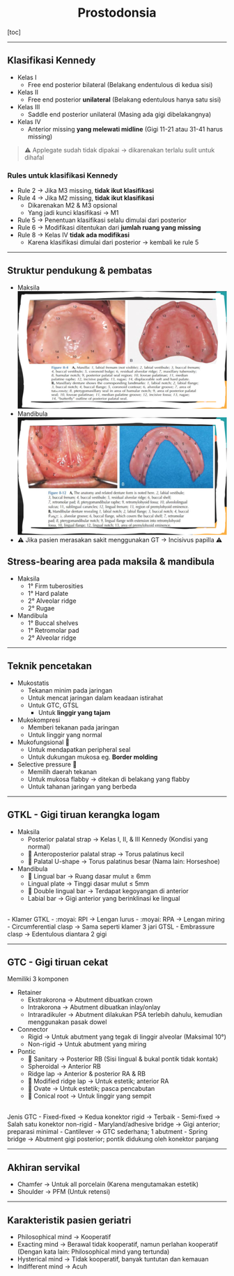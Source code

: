 # <center>Prostodonsia</center>


[toc]

---

## Klasifikasi Kennedy

- Kelas I
	- Free end posterior bilateral (Belakang endentulous di kedua sisi)
- Kelas II
	- Free end posterior **unilateral** (Belakang edentulous hanya satu sisi)
- Kelas III
	- Saddle end posterior unilateral (Masing ada gigi dibelakangnya)
- Kelas IV
	- Anterior missing **yang melewati midline** (Gigi 11-21 atau 31-41 harus missing)

> :warning: Applegate sudah tidak dipakai &rarr; dikarenakan terlalu sulit untuk dihafal

### Rules untuk klasifikasi Kennedy

- Rule 2 &rarr; Jika M3 missing, **tidak ikut klasifikasi**
- Rule 4 &rarr; Jika M2 missing, **tidak ikut klasifikasi**
	- Dikarenakan M2 & M3 opsional
	- Yang jadi kunci klasifikasi &rarr; M1
- Rule 5 &rarr; Penentuan klasifikasi selalu dimulai dari posterior
- Rule 6 &rarr; Modifikasi ditentukan dari **jumlah ruang yang missing**
- Rule 8 &rarr; Kelas IV **tidak ada modifikasi**
	- Karena klasifikasi dimulai dari posterior &rarr; kembali ke rule 5
 
---

## Struktur pendukung & pembatas

- Maksila
![5fbffb68e3476b9b6243501d21ffdde0.png](../../_resources/5fbffb68e3476b9b6243501d21ffdde0.png)
- Mandibula
![66e2e49686bfb74623e04c06438cdf7e.png](../../_resources/66e2e49686bfb74623e04c06438cdf7e.png)
- :warning: Jika pasien merasakan sakit menggunakan GT &rarr; Incisivus papilla :warning:

## Stress-bearing area pada maksila & mandibula

- Maksila
	- 1&deg; Firm tuberosities
	- 1&deg; Hard palate
	- 2&deg; Alveolar ridge
	- 2&deg; Rugae
- Mandibula
	- 1&deg; Buccal shelves
	- 1&deg; Retromolar pad
	- 2&deg; Alveolar ridge

---

## Teknik pencetakan

- Mukostatis
	- Tekanan minim pada jaringan
	- Untuk mencat jaringan dalam keadaan istirahat
	- Untuk GTC, GTSL
		- Untuk **linggir yang tajam** 
- Mukokompresi
	- Memberi tekanan pada jaringan
	- Untuk linggir yang normal
- Mukofungsional :moyai:
	- Untuk mendapatkan peripheral seal
	- Untuk dukungan mukosa eg. **Border molding**
- Selective pressure :moyai:
	- Memilih daerah tekanan
	- Untuk mukosa flabby &rarr; ditekan di belakang yang flabby
	- Untuk tahanan jaringan yang berbeda

---

## GTKL - Gigi tiruan kerangka logam

- Maksila
	- Posterior palatal strap &rarr; Kelas I, II, & III Kennedy (Kondisi yang normal)
	- :moyai: Anteroposterior palatal strap &rarr; Torus palatinus kecil
	- :moyai: Palatal U-shape &rarr; Torus palatinus besar (Nama lain: Horseshoe)
- Mandibula
	- :moyai: Lingual bar &rarr; Ruang dasar mulut &ge; 6mm
	- Lingual plate &rarr; Tinggi dasar mulut &le; 5mm
	- :moyai: Double lingual bar &rarr; Terdapat kegoyangan di anterior
	- Labial bar &rarr;  Gigi anterior yang berinklinasi ke lingual
<br>
- Klamer GTKL
	- :moyai: RPI &rarr; Lengan lurus
	- :moyai: RPA &rarr;  Lengan miring
	- Circumferential clasp &rarr; Sama seperti klamer 3 jari GTSL
	- Embrassure clasp &rarr; Edentulous diantara 2 gigi

---

## GTC - Gigi tiruan cekat

Memiliki 3 komponen

- Retainer
	- Ekstrakorona &rarr; Abutment dibuatkan crown
	- Intrakorona &rarr; Abutment dibuatkan inlay/onlay
	- Intraradikuler &rarr;  Abutment dilakukan PSA terlebih dahulu, kemudian menggunakan pasak dowel
- Connector
	- Rigid &rarr; Untuk abutment yang tegak di linggir alveolar (Maksimal 10&deg;)
	- Non-rigid &rarr; Untuk abutment yang miring
- Pontic
	- :moyai: Sanitary &rarr; Posterior RB (Sisi lingual & bukal pontik tidak kontak)
	- Spheroidal &rarr; Anterior RB
	- Ridge lap &rarr; Anterior & posterior RA & RB
	- :moyai: Modified ridge lap &rarr; Untuk estetik; anterior RA
	- :moyai: Ovate &rarr; Untuk estetik; pasca pencabutan
	- :moyai: Conical root &rarr; Untuk linggir yang sempit
<br>
Jenis GTC
- Fixed-fixed &rarr; Kedua konektor rigid &rarr; Terbaik
- Semi-fixed &rarr; Salah satu konektor non-rigid
- Maryland/adhesive bridge &rarr; Gigi anterior; preparasi minimal
- Cantilever &rarr; GTC sederhana; 1 abutment
- Spring bridge &rarr; Abutment gigi posterior; pontik didukung oleh konektor panjang

---

## Akhiran servikal
- Chamfer &rarr; Untuk all porcelain (Karena mengutamakan estetik)
- Shoulder &rarr; PFM (Untuk retensi)

---

## Karakteristik pasien geriatri
- Philosophical mind &rarr; Kooperatif
- Exacting mind &rarr; Berawal tidak kooperatif, namun perlahan kooperatif (Dengan kata lain: Philosophical mind yang tertunda)
- Hysterical mind &rarr; Tidak kooperatif, banyak tuntutan dan kemauan
- Indifferent mind &rarr; Acuh